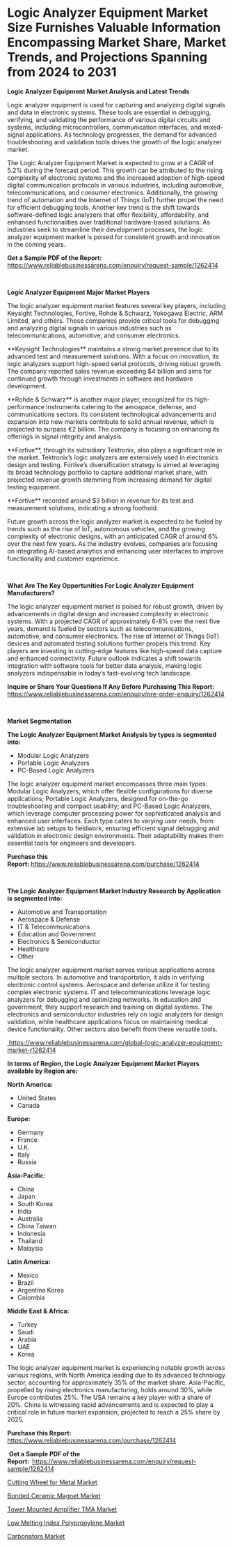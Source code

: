 <p><h1>Logic Analyzer Equipment Market Size Furnishes Valuable Information Encompassing Market Share, Market Trends, and Projections Spanning from 2024 to 2031</h1></p><p><strong>Logic Analyzer Equipment Market Analysis and Latest Trends</strong></p>
<p><p>Logic analyzer equipment is used for capturing and analyzing digital signals and data in electronic systems. These tools are essential in debugging, verifying, and validating the performance of various digital circuits and systems, including microcontrollers, communication interfaces, and mixed-signal applications. As technology progresses, the demand for advanced troubleshooting and validation tools drives the growth of the logic analyzer market.</p><p>The Logic Analyzer Equipment Market is expected to grow at a CAGR of 5.2% during the forecast period. This growth can be attributed to the rising complexity of electronic systems and the increased adoption of high-speed digital communication protocols in various industries, including automotive, telecommunications, and consumer electronics. Additionally, the growing trend of automation and the Internet of Things (IoT) further propel the need for efficient debugging tools. Another key trend is the shift towards software-defined logic analyzers that offer flexibility, affordability, and enhanced functionalities over traditional hardware-based solutions. As industries seek to streamline their development processes, the logic analyzer equipment market is poised for consistent growth and innovation in the coming years.</p></p>
<p><strong>Get a Sample PDF of the Report:&nbsp;</strong> <a href="https://www.reliablebusinessarena.com/enquiry/request-sample/1262414?utm_campaign=1284&utm_medium=2&utm_source=Github&utm_content=ia&utm_term=29092024&utm_id=logic-analyzer-equipment">https://www.reliablebusinessarena.com/enquiry/request-sample/1262414</a></p>
<p>&nbsp;</p>
<p><strong>Logic Analyzer Equipment Major Market Players</strong></p>
<p><p>The logic analyzer equipment market features several key players, including Keysight Technologies, Fortive, Rohde & Schwarz, Yokogawa Electric, ARM Limited, and others. These companies provide critical tools for debugging and analyzing digital signals in various industries such as telecommunications, automotive, and consumer electronics.</p><p>**Keysight Technologies** maintains a strong market presence due to its advanced test and measurement solutions. With a focus on innovation, its logic analyzers support high-speed serial protocols, driving robust growth. The company reported sales revenue exceeding $4 billion and aims for continued growth through investments in software and hardware development.</p><p>**Rohde & Schwarz** is another major player, recognized for its high-performance instruments catering to the aerospace, defense, and communications sectors. Its consistent technological advancements and expansion into new markets contribute to solid annual revenue, which is projected to surpass €2 billion. The company is focusing on enhancing its offerings in signal integrity and analysis.</p><p>**Fortive**, through its subsidiary Tektronix, also plays a significant role in the market. Tektronix’s logic analyzers are extensively used in electronics design and testing. Fortive’s diversification strategy is aimed at leveraging its broad technology portfolio to capture additional market share, with projected revenue growth stemming from increasing demand for digital testing equipment.</p><p>**Fortive** recorded around $3 billion in revenue for its test and measurement solutions, indicating a strong foothold.</p><p>Future growth across the logic analyzer market is expected to be fueled by trends such as the rise of IoT, autonomous vehicles, and the growing complexity of electronic designs, with an anticipated CAGR of around 6% over the next few years. As the industry evolves, companies are focusing on integrating AI-based analytics and enhancing user interfaces to improve functionality and customer experience.</p></p>
<p>&nbsp;</p>
<p><strong>What Are The Key Opportunities For Logic Analyzer Equipment Manufacturers?</strong></p>
<p><p>The logic analyzer equipment market is poised for robust growth, driven by advancements in digital design and increased complexity in electronic systems. With a projected CAGR of approximately 6-8% over the next five years, demand is fueled by sectors such as telecommunications, automotive, and consumer electronics. The rise of Internet of Things (IoT) devices and automated testing solutions further propels this trend. Key players are investing in cutting-edge features like high-speed data capture and enhanced connectivity. Future outlook indicates a shift towards integration with software tools for better data analysis, making logic analyzers indispensable in today’s fast-evolving tech landscape.</p></p>
<p><strong>Inquire or Share Your Questions If Any Before Purchasing This Report:</strong> <a href="https://www.reliablebusinessarena.com/enquiry/pre-order-enquiry/1262414?utm_campaign=1284&utm_medium=2&utm_source=Github&utm_content=ia&utm_term=29092024&utm_id=logic-analyzer-equipment">https://www.reliablebusinessarena.com/enquiry/pre-order-enquiry/1262414</a></p>
<p>&nbsp;</p>
<p><strong>Market Segmentation</strong></p>
<p><strong>The Logic Analyzer Equipment Market Analysis by types is segmented into:</strong></p>
<p><ul><li>Modular Logic Analyzers</li><li>Portable Logic Analyzers</li><li>PC-Based Logic Analyzers</li></ul></p>
<p><p>The logic analyzer equipment market encompasses three main types: Modular Logic Analyzers, which offer flexible configurations for diverse applications; Portable Logic Analyzers, designed for on-the-go troubleshooting and compact usability; and PC-Based Logic Analyzers, which leverage computer processing power for sophisticated analysis and enhanced user interfaces. Each type caters to varying user needs, from extensive lab setups to fieldwork, ensuring efficient signal debugging and validation in electronic design environments. Their adaptability makes them essential tools for engineers and developers.</p></p>
<p><strong>Purchase this Report:&nbsp;</strong><a href="https://www.reliablebusinessarena.com/purchase/1262414?utm_campaign=1284&utm_medium=2&utm_source=Github&utm_content=ia&utm_term=29092024&utm_id=logic-analyzer-equipment">https://www.reliablebusinessarena.com/purchase/1262414</a></p>
<p>&nbsp;</p>
<p><strong>The Logic Analyzer Equipment Market Industry Research by Application is segmented into:</strong></p>
<p><ul><li>Automotive and Transportation</li><li>Aerospace & Defense</li><li>IT & Telecommunications</li><li>Education and Government</li><li>Electronics & Semiconductor</li><li>Healthcare</li><li>Other</li></ul></p>
<p><p>The logic analyzer equipment market serves various applications across multiple sectors. In automotive and transportation, it aids in verifying electronic control systems. Aerospace and defense utilize it for testing complex electronic systems. IT and telecommunications leverage logic analyzers for debugging and optimizing networks. In education and government, they support research and training on digital systems. The electronics and semiconductor industries rely on logic analyzers for design validation, while healthcare applications focus on maintaining medical device functionality. Other sectors also benefit from these versatile tools.</p></p>
<p><a href="https://www.reliablebusinessarena.com/global-logic-analyzer-equipment-market-r1262414?utm_campaign=1284&utm_medium=2&utm_source=Github&utm_content=ia&utm_term=29092024&utm_id=logic-analyzer-equipment">&nbsp;https://www.reliablebusinessarena.com/global-logic-analyzer-equipment-market-r1262414</a></p>
<p><strong>In terms of Region, the Logic Analyzer Equipment Market Players available by Region are:</strong></p>
<p>
    <p> <strong> North America: </strong>
        <ul>
            <li>United States</li>
            <li>Canada</li>
        </ul>
        </p> 
    <p> <strong> Europe: </strong>
        <ul>
            <li>Germany</li>
            <li>France</li>
            <li>U.K.</li>
            <li>Italy</li>
            <li>Russia</li>
        </ul>
        </p> 
    <p> <strong> Asia-Pacific: </strong>
        <ul>
            <li>China</li>
            <li>Japan</li>
            <li>South Korea</li>
            <li>India</li>
            <li>Australia</li>
            <li>China Taiwan</li>
            <li>Indonesia</li>
            <li>Thailand</li>
            <li>Malaysia</li>
        </ul>
        </p> 
    <p> <strong> Latin America: </strong>
        <ul>
            <li>Mexico</li>
            <li>Brazil</li>
            <li>Argentina Korea</li>
            <li>Colombia</li>
        </ul>
        </p> 
    <p> <strong> Middle East & Africa: </strong>
        <ul>
            <li>Turkey</li>
            <li>Saudi</li>
            <li>Arabia</li>
            <li>UAE</li>
            <li>Korea</li>
        </ul>
    </p>
    </p>
<p><p>The logic analyzer equipment market is experiencing notable growth across various regions, with North America leading due to its advanced technology sector, accounting for approximately 35% of the market share. Asia-Pacific, propelled by rising electronics manufacturing, holds around 30%, while Europe contributes 25%. The USA remains a key player with a share of 20%. China is witnessing rapid advancements and is expected to play a critical role in future market expansion, projected to reach a 25% share by 2025.</p></p>
<p><strong>Purchase this Report: </strong><a href="https://www.reliablebusinessarena.com/purchase/1262414?utm_campaign=1284&utm_medium=2&utm_source=Github&utm_content=ia&utm_term=29092024&utm_id=logic-analyzer-equipment">https://www.reliablebusinessarena.com/purchase/1262414</a></p>
<p>&nbsp;<strong>Get a Sample PDF of the Report:&nbsp;&nbsp;</strong><a href="https://www.reliablebusinessarena.com/enquiry/request-sample/1262414?utm_campaign=1284&utm_medium=2&utm_source=Github&utm_content=ia&utm_term=29092024&utm_id=logic-analyzer-equipment">https://www.reliablebusinessarena.com/enquiry/request-sample/1262414</a></p>
<p><strong></strong></p>
<p><p><a href="https://www.linkedin.com/pulse/pioneering-growth-analyzing-global-cutting-wheel-metal-market-wn5he?utm_campaign=1284&utm_medium=2&utm_source=Github&utm_content=ia&utm_term=29092024&utm_id=logic-analyzer-equipment">Cutting Wheel for Metal Market</a></p><p><a href="https://github.com/tamvrosiya/Market-Research-Report-List-6/blob/main/bonded-ceramic-magnet-market.md?utm_campaign=1284&utm_medium=2&utm_source=Github&utm_content=ia&utm_term=29092024&utm_id=logic-analyzer-equipment">Bonded Ceramic Magnet Market</a></p><p><a href="https://issuu.com/reportprime-2/docs/tower-mounted-amplifier-tma-market-_5aa640653c54ad?utm_campaign=1284&utm_medium=2&utm_source=Github&utm_content=ia&utm_term=29092024&utm_id=logic-analyzer-equipment">Tower Mounted Amplifier TMA Market</a></p><p><a href="https://issuu.com/reportprime-2/docs/low-melting-index-polypropylene-mar_4f68f0fbcec3d3?utm_campaign=1284&utm_medium=2&utm_source=Github&utm_content=ia&utm_term=29092024&utm_id=logic-analyzer-equipment">Low Melting Index Polypropylene Market</a></p><p><a href="https://www.linkedin.com/pulse/why-should-you-invest-carbonators-market-trends-leading-products-coc3e?utm_campaign=1284&utm_medium=2&utm_source=Github&utm_content=ia&utm_term=29092024&utm_id=logic-analyzer-equipment">Carbonators Market</a></p></p>